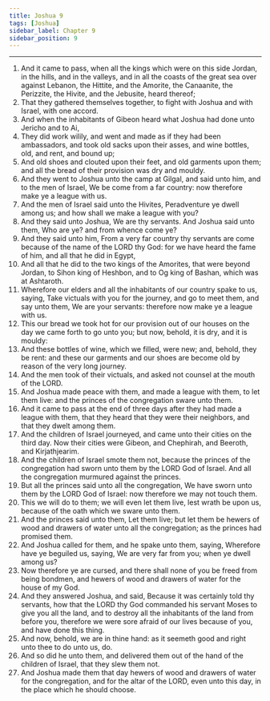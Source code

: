 ```yaml
---
title: Joshua 9
tags: [Joshua]
sidebar_label: Chapter 9
sidebar_position: 9
---
```


---
1. And it came to pass, when all the kings which were on this side Jordan, in the hills, and in the valleys, and in all the coasts of the great sea over against Lebanon, the Hittite, and the Amorite, the Canaanite, the Perizzite, the Hivite, and the Jebusite, heard thereof;
2. That they gathered themselves together, to fight with Joshua and with Israel, with one accord.
3. And when the inhabitants of Gibeon heard what Joshua had done unto Jericho and to Ai,
4. They did work wilily, and went and made as if they had been ambassadors, and took old sacks upon their asses, and wine bottles, old, and rent, and bound up;
5. And old shoes and clouted upon their feet, and old garments upon them; and all the bread of their provision was dry and mouldy.
6. And they went to Joshua unto the camp at Gilgal, and said unto him, and to the men of Israel, We be come from a far country: now therefore make ye a league with us.
7. And the men of Israel said unto the Hivites, Peradventure ye dwell among us; and how shall we make a league with you?
8. And they said unto Joshua, We are thy servants. And Joshua said unto them, Who are ye? and from whence come ye?
9. And they said unto him, From a very far country thy servants are come because of the name of the LORD thy God: for we have heard the fame of him, and all that he did in Egypt,
10. And all that he did to the two kings of the Amorites, that were beyond Jordan, to Sihon king of Heshbon, and to Og king of Bashan, which was at Ashtaroth.
11. Wherefore our elders and all the inhabitants of our country spake to us, saying, Take victuals with you for the journey, and go to meet them, and say unto them, We are your servants: therefore now make ye a league with us.
12. This our bread we took hot for our provision out of our houses on the day we came forth to go unto you; but now, behold, it is dry, and it is mouldy:
13. And these bottles of wine, which we filled, were new; and, behold, they be rent: and these our garments and our shoes are become old by reason of the very long journey.
14. And the men took of their victuals, and asked not counsel at the mouth of the LORD.
15. And Joshua made peace with them, and made a league with them, to let them live: and the princes of the congregation sware unto them.
16. And it came to pass at the end of three days after they had made a league with them, that they heard that they were their neighbors, and that they dwelt among them.
17. And the children of Israel journeyed, and came unto their cities on the third day. Now their cities were Gibeon, and Chephirah, and Beeroth, and Kirjathjearim.
18. And the children of Israel smote them not, because the princes of the congregation had sworn unto them by the LORD God of Israel. And all the congregation murmured against the princes.
19. But all the princes said unto all the congregation, We have sworn unto them by the LORD God of Israel: now therefore we may not touch them.
20. This we will do to them; we will even let them live, lest wrath be upon us, because of the oath which we sware unto them.
21. And the princes said unto them, Let them live; but let them be hewers of wood and drawers of water unto all the congregation; as the princes had promised them.
22. And Joshua called for them, and he spake unto them, saying, Wherefore have ye beguiled us, saying, We are very far from you; when ye dwell among us?
23. Now therefore ye are cursed, and there shall none of you be freed from being bondmen, and hewers of wood and drawers of water for the house of my God.
24. And they answered Joshua, and said, Because it was certainly told thy servants, how that the LORD thy God commanded his servant Moses to give you all the land, and to destroy all the inhabitants of the land from before you, therefore we were sore afraid of our lives because of you, and have done this thing.
25. And now, behold, we are in thine hand: as it seemeth good and right unto thee to do unto us, do.
26. And so did he unto them, and delivered them out of the hand of the children of Israel, that they slew them not.
27. And Joshua made them that day hewers of wood and drawers of water for the congregation, and for the altar of the LORD, even unto this day, in the place which he should choose.